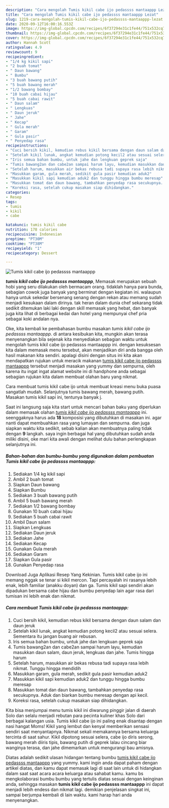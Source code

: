 ```yaml
---
description: "Cara mengolah Tumis kikil cabe ijo pedassss mantaappp Lezat"
title: "Cara mengolah Tumis kikil cabe ijo pedassss mantaappp Lezat"
slug: 1219-cara-mengolah-tumis-kikil-cabe-ijo-pedassss-mantaappp-lezat
date: 2020-09-12T16:00:16.553Z
image: https://img-global.cpcdn.com/recipes/6f37294e31c1fe44/751x532cq70/tumis-kikil-cabe-ijo-pedassss-mantaappp-foto-resep-utama.jpg
thumbnail: https://img-global.cpcdn.com/recipes/6f37294e31c1fe44/751x532cq70/tumis-kikil-cabe-ijo-pedassss-mantaappp-foto-resep-utama.jpg
cover: https://img-global.cpcdn.com/recipes/6f37294e31c1fe44/751x532cq70/tumis-kikil-cabe-ijo-pedassss-mantaappp-foto-resep-utama.jpg
author: Hannah Scott
ratingvalue: 4.9
reviewcount: 9
recipeingredient:
- "1/4 kg kikil sapi"
- "2 buah tomat"
- " Daun bawang"
- " Bumbu"
- "3 buah bawang putih"
- "5 buah bawang merah"
- "1/2 bawang bombay"
- "10 buah cabai hijau"
- "5 buah cabai rawit"
- " Daun salam"
- " Lengkuas"
- " Daun jeruk"
- " Jahe"
- " Kecap"
- " Gula merah"
- " Garam"
- " Gula pasir"
- " Penyedap rasa"
recipeinstructions:
- "Cuci bersih kikil, kemudian rebus kikil bersama dengan daun salam dan daun jeruk"
- "Setelah kikil lunak, angkat kemudian potong kecil2 atau sesuai selera. Sementara itu jangan buang air rebusan."
- "Iris semua bahan bumbu, untuk jahe dan lengkuan geprek saja"
- "Tumis bawang2an dan cabe2an sampai harum layu, kemudian masukkan daun salam, daun jeruk, lengkuas dan jahe. Tumis hingga harum"
- "Setelah harum, masukkan air bekas rebusa tadi supaya rasa lebih nikmat. Tunggu hingga mendidih"
- "Masukkan garam, gula merah, sedikit gula pasir kemudian aduk2"
- "Masukkan kikil sapi kemudian aduk2 dan tunggu hingga bumbu meresap"
- "Masukkan tomat dan daun bawang, tambahkan penyedap rasa secukupnya. Aduk dan biarkan bumbu meresap dengan api kecil."
- "Koreksi rasa, setelah cukup masakan siap dihidangkan."
categories:
- Resep
tags:
- tumis
- kikil
- cabe

katakunci: tumis kikil cabe 
nutrition: 178 calories
recipecuisine: Indonesian
preptime: "PT30M"
cooktime: "PT38M"
recipeyield: "1"
recipecategory: Dessert

---
```



![Tumis kikil cabe ijo pedassss mantaappp](https://img-global.cpcdn.com/recipes/6f37294e31c1fe44/751x532cq70/tumis-kikil-cabe-ijo-pedassss-mantaappp-foto-resep-utama.jpg)

<b><i>tumis kikil cabe ijo pedassss mantaappp</i></b>, Memasak merupakan sebuah hobi yang seru dilakukan oleh bermacam orang. tidaklah hanya para bunda, sebagian cowok juga banyak yang berminat dengan kegiatan ini. walaupun hanya untuk sekedar bersenang senang dengan rekan atau memang sudah menjadi kesukaan dalam dirinya. tak heran dalam dunia chef sekarang tidak sedikit ditemukan laki laki dengan skill memasak yang hebat, dan banyak juga kita lihat di berbagai kedai dan hotel yang mempunyai chef pria sebagai koki andalan nya.

Oke, kita kembali ke pembahasan bumbu masakan <i>tumis kikil cabe ijo pedassss mantaappp</i>. di antara kesibukan kita, mungkin akan terasa menyenangkan bila sejenak kita menyediakan sebagian waktu untuk mengolah tumis kikil cabe ijo pedassss mantaappp ini. dengan kesuksesan kita dalam memasak menu tersebut, akan menjadikan diri anda bangga oleh hasil makanan kita sendiri. apalagi disini dengan situs ini kita akan mendapatkan rujukan untuk meracik makanan <u>tumis kikil cabe ijo pedassss mantaappp</u> tersebut menjadi masakan yang yummy dan sempurna, oleh karena itu ingat ingat alamat website ini di handphone anda sebagai sebagian rujukan kita dalam membuat olahan baru yang nikmat.

Cara membuat tumis kikil cabe ijo untuk membuat kreasi menu buka puasa sangatlah mudah. Selanjutnya tumis bawang merah, bawang putih. Masakan tumis kikil sapi ini, tentunya banyak j.


Saat ini langsung saja kita start untuk mencari bahan baku yang diperlukan dalam memasak olahan <u><i>tumis kikil cabe ijo pedassss mantaappp</i></u> ini. seenggaknya harus ada <b>18</b> komposisi yang dibutuhkan di masakan ini. agar nanti dapat membuahkan rasa yang lumayan dan sempurna. dan juga siapkan waktu kita sedikit, sebab kalian akan membuatnya paling tidak dengan <b>9</b> langkah. saya ingin berbagai hal yang dibutuhkan sudah anda miliki disini, oke mari kita awali dengan melihat dulu bahan perlengkapan selanjutnya ini.

<!--inarticleads1-->

##### Bahan-bahan dan bumbu-bumbu yang digunakan dalam pembuatan Tumis kikil cabe ijo pedassss mantaappp:

1. Sediakan 1/4 kg kikil sapi
1. Ambil 2 buah tomat
1. Siapkan  Daun bawang
1. Siapkan  Bumbu
1. Sediakan 3 buah bawang putih
1. Ambil 5 buah bawang merah
1. Sediakan 1/2 bawang bombay
1. Gunakan 10 buah cabai hijau
1. Sediakan 5 buah cabai rawit
1. Ambil  Daun salam
1. Siapkan  Lengkuas
1. Sediakan  Daun jeruk
1. Sediakan  Jahe
1. Sediakan  Kecap
1. Gunakan  Gula merah
1. Sediakan  Garam
1. Siapkan  Gula pasir
1. Gunakan  Penyedap rasa


Download Juga Aplikasi Resep Yang Kekinian. Tumis kikil cabe ijo ini memang nggak se tenar si kikil mercon. Tapi percayalah ini rasanya lebih enak, lebih familiar (anakku doyan) dan ga. Tumis kikil sapi sendiri akan dipadukan bersama cabe hijau dan bumbu penyedap lain agar rasa dari tumisan ini lebih enak dan nikmat. 

<!--inarticleads2-->

##### Cara membuat Tumis kikil cabe ijo pedassss mantaappp:

1. Cuci bersih kikil, kemudian rebus kikil bersama dengan daun salam dan daun jeruk
1. Setelah kikil lunak, angkat kemudian potong kecil2 atau sesuai selera. Sementara itu jangan buang air rebusan.
1. Iris semua bahan bumbu, untuk jahe dan lengkuan geprek saja
1. Tumis bawang2an dan cabe2an sampai harum layu, kemudian masukkan daun salam, daun jeruk, lengkuas dan jahe. Tumis hingga harum
1. Setelah harum, masukkan air bekas rebusa tadi supaya rasa lebih nikmat. Tunggu hingga mendidih
1. Masukkan garam, gula merah, sedikit gula pasir kemudian aduk2
1. Masukkan kikil sapi kemudian aduk2 dan tunggu hingga bumbu meresap
1. Masukkan tomat dan daun bawang, tambahkan penyedap rasa secukupnya. Aduk dan biarkan bumbu meresap dengan api kecil.
1. Koreksi rasa, setelah cukup masakan siap dihidangkan.


Kita bisa menjumpai menu tumis kikil ini diwarung pinggir jalan di daerah Solo dan selalu menjadi rebutan para pecinta kuliner khas Solo dari berbagai kalangan usia. Tumis kikil cabe ijo ini paling enak disantap dengan nasi hangat Moms! Kikil yang lembut dan kenyal memberikan sensasi sendiri saat menyantapnya. Nikmat sekali memakannya bersama keluarga tercinta di saat sahur. Kikil dipotong sesuai selera, cabe ijo diris serong, bawang merah diiris tipis, bawang putih di geprek lalau cincang biar wanginya terasa, dan jahe dimemarkan untuk mengurangi bau amisnya. 

Diatas adalah sedikit ulasan hidangan tentang bumbu <u>tumis kikil cabe ijo pedassss mantaappp</u> yang yummy. kami ingin anda dapat paham dengan artikel diatas, dan kamu dapat memasak lagi di saat lain untuk di hidangkan dalam saat saat acara acara keluarga atau sahabat kamu. kamu bs mengkolaborasi bumbu bumbu yang tertulis diatas sesuai dengan keinginan anda, sehingga masakan <b>tumis kikil cabe ijo pedassss mantaappp</b> ini dapat menjadi lebih endess dan nikmat lagi. demikian penjelasan singkat ini, sampai berjumpa kembali di lain waktu. kami harap hari anda menyenangkan.
